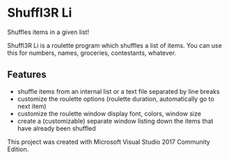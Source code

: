 # Shuffl3R Li
 Shuffles items in a given list!

Shuffl3R Li is a roulette program which shuffles a list
of items. You can use this for numbers, names, groceries,
contestants, whatever.

## Features
* shuffle items from an internal list or a text file
separated by line breaks
* customize the roulette options (roulette duration,
automatically go to next item)
* customize the roulette window display font, colors,
window size
* create a (customizable) separate window listing down
the items that have already been shuffled


This project was created with Microsoft Visual Studio 2017 Community Edition.
